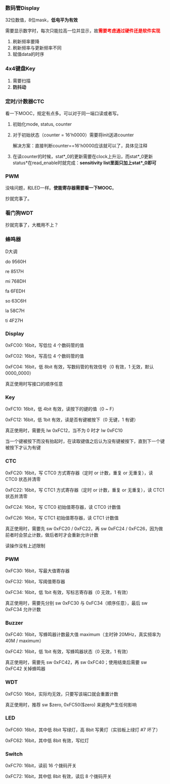 <h3>数码管Display</h3>

32位数值，8位mask，**低电平为有效**

需要显示数字时，每次只能拉高一位并显示，故<font color='red'>**需要考虑通过硬件还是软件实现**</font>

1. 刷新频率要降
2. 刷新频率与更新频率不同
3. 赋值data的时序



<h3>4x4键盘Key</h3>

1. 需要扫描
2. **防抖动**



<h3>定时/计数器CTC</h3>

看一下MOOC，规定有点多。可以对于同一端口读或者写。

1. 初始化mode, status, counter

2. 对于初始状态（counter = 16'h0000）需要将init送进counter

   解决方案：直接判断counter==16'h0000应该就可以了，具体见注释

3. 在读counter的时候，stat\*\_0的更新需要在clock上升沿，而stat\*\_0更新status*在read_enable时就完成：**sensitivity list里面只加上stat\*\_0即可**



<h3>PWM</h3>

没啥问题，和LED一样。**使能寄存器需要看一下MOOC**。

抄就完事了。



<h3>看门狗WDT</h3>

抄就完事了，大概用不上？



<h3>蜂鸣器</h3>

D大调

do 9560H

re 8517H

mi 768DH

fa 6FEDH

so 63C6H

la 58C7H

ti 4F27H



<h3>Display</h3>

0xFC00: 16bit，写低位 4 个数码管的值

0xFC02: 16bit，写高位 4 个数码管的值

0xFC04: 16bit，低 8bit 有效，写数码管的有效信号（0 有效，1 无效，默认 0000_0000）

真正使用时写接口的顺序任意



<h3>Key</h3>

0xFC10: 16bit，低 4bit 有效，读按下的键的值（0 ~ F）

0xFC12: 16bit，低 1bit 有效，读是否有键被按下（0 无键，1 有键）

真正使用时，需要先 lw 0xFC12，当不为 0 时才 lw 0xFC10

当一个键被按下而没有抬起时，在读取键值之后认为没有键被按下，直到下一个键被按下才认为有键



<h3>CTC</h3>

0xFC20: 16bit，写 CTC0 方式寄存器（定时 or 计数，重复 or 无重复），读 CTC0 状态并清零

0xFC22: 16bit，写 CTC1 方式寄存器（定时 or 计数，重复 or 无重复），读 CTC1 状态并清零

0xFC24: 16bit，写 CTC0 初始值寄存器，读 CTC0 计数值

0xFC26: 16bit，写 CTC1 初始值寄存器，读 CTC1 计数值

真正使用时，需要先 sw 0xFC20 / 0xFC22，再 sw 0xFC24 / 0xFC26，因为做前者时会禁止计数，做后者时才会重新允许计数

读操作没有上述限制



<h3>PWM</h3>

0xFC30: 16bit，写最大值寄存器

0xFC32: 16bit，写阈值寄存器

0xFC34: 16bit，低 1bit 有效，写标志寄存器（0 无效，1 有效）

真正使用时，需要先分别 sw 0xFC30 与 0xFC34（顺序任意），最后 sw 0xFC34 允许计数



<h3>Buzzer</h3>

0xFC40: 16bit，写蜂鸣器计数最大值 maximum（主时钟 20MHz，真实频率为 40M / maximum）

0xFC42: 16bit，低 1bit 有效，写蜂鸣器状态（0 无效，1 有效）

真正使用时，需要先 sw 0xFC42，再 sw 0xFC40；使用结束后需要 sw 0xFC42 关掉蜂鸣器



<h3>WDT</h3>

0xFC50: 16bit，实际均无效，只要写该端口就会重置计数

真正使用时，推荐 sw \$zero, 0xFC50(​\$zero) 来避免产生任何影响



<h3>LED</h3>

0xFC60: 16bit，其中低 8bit 写绿灯，高 8bit 写黄灯（实验板上绿灯 #7 坏了）

0xFC62: 16bit，其中低 8bit 有效，写红灯



<h3>Switch</h3>

0xFC70: 16bit，读前 16 个拨码开关

0xFC72: 16bit，其中低 8bit 有效，读后 8 个拨码开关
